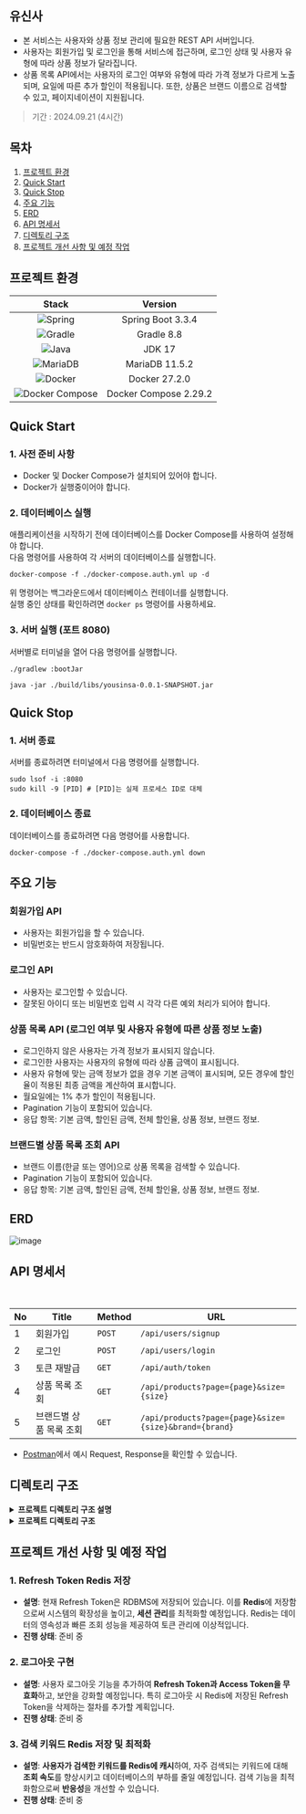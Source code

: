 ## 유신사

- 본 서비스는 사용자와 상품 정보 관리에 필요한 REST API 서버입니다.
- 사용자는 회원가입 및 로그인을 통해 서비스에 접근하며, 로그인 상태 및 사용자 유형에 따라 상품 정보가 달라집니다.
- 상품 목록 API에서는 사용자의 로그인 여부와 유형에 따라 가격 정보가 다르게 노출되며, 요일에 따른 추가 할인이 적용됩니다. 또한, 상품은 브랜드 이름으로 검색할 수 있고, 페이지네이션이 지원됩니다.

> 기간 : 2024.09.21 (4시간)

## 목차

1. [프로젝트 환경](#프로젝트-환경)
2. [Quick Start](#quick-start)
3. [Quick Stop](#quick-stop)
4. [주요 기능](#주요-기능)
5. [ERD](#erd)
6. [API 명세서](#api-명세서)
7. [디렉토리 구조](#디렉토리-구조)
8. [프로젝트 개선 사항 및 예정 작업](#프로젝트-개선-사항-및-예정-작업)

## 프로젝트 환경

| Stack                                                                                                        | Version           |
|:------------------------------------------------------------------------------------------------------------:|:-----------------:|
| ![Spring](https://img.shields.io/badge/spring-%236DB33F.svg?style=for-the-badge&logo=spring&logoColor=white) | Spring Boot 3.3.4 |
| ![Gradle](https://img.shields.io/badge/Gradle-02303A.svg?style=for-the-badge&logo=Gradle&logoColor=white)    | Gradle 8.8       |
| ![Java](https://img.shields.io/badge/java-%23ED8B00.svg?style=for-the-badge&logo=openjdk&logoColor=white)    | JDK 17           |
| ![MariaDB](https://img.shields.io/badge/mariadb-%2300A3E0.svg?style=for-the-badge&logo=mariadb&logoColor=white) | MariaDB 11.5.2 |
| ![Docker](https://img.shields.io/badge/docker-%23296AAB.svg?style=for-the-badge&logo=docker&logoColor=white)    | Docker 27.2.0   |
| ![Docker Compose](https://img.shields.io/badge/docker%20compose-%2318A9D0.svg?style=for-the-badge&logo=docker&logoColor=white) | Docker Compose 2.29.2 |

## Quick Start

### 1. 사전 준비 사항

- Docker 및 Docker Compose가 설치되어 있어야 합니다.
- Docker가 실행중이어야 합니다.

### 2. 데이터베이스 실행

애플리케이션을 시작하기 전에 데이터베이스를 Docker Compose를 사용하여 설정해야 합니다. <br/>
다음 명령어를 사용하여 각 서버의 데이터베이스를 실행합니다.

```shell
docker-compose -f ./docker-compose.auth.yml up -d
```

위 명령어는 백그라운드에서 데이터베이스 컨테이너를 실행합니다. <br/>
실행 중인 상태를 확인하려면 `docker ps` 명령어를 사용하세요.

### 3. 서버 실행 (포트 8080)

서버별로 터미널을 열어 다음 명령어를 실행합니다. 

```shell
./gradlew :bootJar
```

```shell
java -jar ./build/libs/yousinsa-0.0.1-SNAPSHOT.jar
```


## Quick Stop

### 1. 서버 종료

서버를 종료하려면 터미널에서 다음 명령어를 실행합니다.

```shell
sudo lsof -i :8080
sudo kill -9 [PID] # [PID]는 실제 프로세스 ID로 대체
```


### 2. 데이터베이스 종료

데이터베이스를 종료하려면 다음 명령어를 사용합니다.

```shell
docker-compose -f ./docker-compose.auth.yml down
```

## 주요 기능

### 회원가입 API
- 사용자는 회원가입을 할 수 있습니다.
- 비밀번호는 반드시 암호화하여 저장됩니다.

### 로그인 API
- 사용자는 로그인할 수 있습니다.
- 잘못된 아이디 또는 비밀번호 입력 시 각각 다른 예외 처리가 되어야 합니다.

### 상품 목록 API (로그인 여부 및 사용자 유형에 따른 상품 정보 노출)
- 로그인하지 않은 사용자는 가격 정보가 표시되지 않습니다.
- 로그인한 사용자는 사용자의 유형에 따라 상품 금액이 표시됩니다.
- 사용자 유형에 맞는 금액 정보가 없을 경우 기본 금액이 표시되며, 모든 경우에 할인율이 적용된 최종 금액을 계산하여 표시합니다.
- 월요일에는 1% 추가 할인이 적용됩니다.
- Pagination 기능이 포함되어 있습니다.
- 응답 항목: 기본 금액, 할인된 금액, 전체 할인율, 상품 정보, 브랜드 정보.

### 브랜드별 상품 목록 조회 API
- 브랜드 이름(한글 또는 영어)으로 상품 목록을 검색할 수 있습니다.
- Pagination 기능이 포함되어 있습니다.
- 응답 항목: 기본 금액, 할인된 금액, 전체 할인율, 상품 정보, 브랜드 정보.

## ERD

![image](https://github.com/user-attachments/assets/cba300c6-72e8-4f18-b8a7-de5ccc80a345)

## API 명세서

<br/>

| No | Title      | Method   | URL                     | 
|----|------------|----------|-------------------------|
| 1  | 회원가입    | `POST`   | `/api/users/signup`             | 
| 2  | 로그인 | `POST`  | `/api/users/login`      |   
| 3  | 토큰 재발급    | `GET` | `/api/auth/token`      |    
| 4  | 상품 목록 조회 | `GET`    | `/api/products?page={page}&size={size}`             |    
| 5  | 브랜드별 상품 목록 조회    | `GET`    | `/api/products?page={page}&size={size}&brand={brand}` |    

- [Postman](https://documenter.getpostman.com/view/9878847/2sAXqta1J2)에서 예시 Request, Response을 확인할 수 있습니다.

## 디렉토리 구조 

<details>
<summary><strong>프로젝트 디렉토리 구조 설명</strong></summary>
<div markdown="1">

디렉터리 구조는 크게 domain과 global로 구분합니다.  

- **domain**: 서비스의 핵심 비즈니스 로직 코드가 도메인별로 구현되어 있습니다.  
- **global**: 핵심 비즈니스 로직에 종속적이지 않고 전역에서 사용할 수 있는 리스폰스 형식, 예외 처리 등을 관리합니다.  

### domain  

도메인은 비즈니스 로직에 맞춰 세분화되어 있으며, 각각의 도메인은 공통적으로 controller, dto, entity, repository, service 계층을 가집니다.  
도메인의 종류는 아래와 같습니다.  
- **auth**: 인증 및 인가와 관련된 로직을 담당합니다. JWT 기반의 인증 필터, 토큰 제공자, 유저 정보 관리 서비스 등을 구현합니다.  
- **brand**: 브랜드 관련 데이터 관리 로직을 담당합니다. 브랜드 정보를 관리하고, 브랜드 엔티티 및 관련 리포지토리를 통해 데이터베이스와 상호작용합니다.  
- **product**: 상품과 관련된 로직을 담당합니다. 상품 정보, 상세 정보 등을 제공하며, 컨트롤러 및 서비스 계층에서 비즈니스 로직을 처리합니다.  
- **user**: 사용자 정보와 관련된 로직을 담당합니다. 사용자 등록, 로그인, 등급 관리 등의 비즈니스 로직을 구현합니다.  

각 도메인은 아래와 같은 하위 패키지 구조로 이루어져 있습니다.  
- **controller**: 사용자 요청이 진입하는 지점이며, 요청을 적절한 서비스로 전달하여 처리하는 역할을 합니다.  
- **dto**: 데이터를 전송할 때 사용하는 객체를 관리합니다. 사용자 요청(request) 및 응답(response) 데이터를 처리합니다.  
- **entity**: 데이터베이스 테이블과 매핑되는 객체를 관리합니다.  
- **repository**: 데이터베이스와의 상호작용을 관리하며, JPA를 이용해 CRUD를 처리합니다.  
- **service**: 비즈니스 로직을 담당하며, 필요한 데이터를 가공하고 처리합니다.  

### global  

**global** 디렉토리는 전역적으로 사용되는 유틸리티 클래스, 예외 처리 클래스 등을 포함합니다.  
- **api**: API 응답 형식 및 공통 유틸리티 메서드를 관리합니다.  
- **entity**: 공통적으로 사용되는 엔티티를 정의합니다.  
- **exception**: 전역 예외 처리 로직을 포함하며, 사용자 정의 예외 클래스와 에러 코드를 관리합니다.  

</div>
</details>

<details>
<summary><strong>프로젝트 디렉토리 구조</strong></summary>
<div markdown="1">

```
.
├── HELP.md
├── build.gradle
├── docker-compose.yml
├── gradle
│   └── wrapper
│       ├── gradle-wrapper.jar
│       └── gradle-wrapper.properties
├── gradlew
├── gradlew.bat
├── settings.gradle
└── src
    ├── main
    │   ├── java
    │   │   └── com
    │   │       └── yhkim
    │   │           └── yousinsa
    │   │               ├── YousinsaApplication.java
    │   │               ├── domain
    │   │               │   ├── auth
    │   │               │   │   ├── JwtAuthenticationEntryPoint.java
    │   │               │   │   ├── JwtAuthenticationFilter.java
    │   │               │   │   ├── JwtTokenProvider.java
    │   │               │   │   ├── TokenType.java
    │   │               │   │   ├── UserDetailsImpl.java
    │   │               │   │   ├── config
    │   │               │   │   │   └── WebSecurityConfig.java
    │   │               │   │   ├── controller
    │   │               │   │   │   └── AuthController.java
    │   │               │   │   ├── dto
    │   │               │   │   │   ├── JwtTokenInfo.java
    │   │               │   │   │   └── ReissueTokenResponse.java
    │   │               │   │   ├── entity
    │   │               │   │   │   └── RefreshToken.java
    │   │               │   │   ├── repository
    │   │               │   │   │   └── RefreshTokenRepository.java
    │   │               │   │   └── service
    │   │               │   │       ├── AuthService.java
    │   │               │   │       ├── AuthServiceImpl.java
    │   │               │   │       └── UserDetailsServiceImpl.java
    │   │               │   ├── brand
    │   │               │   │   ├── dto
    │   │               │   │   │   └── BrandInfo.java
    │   │               │   │   ├── entity
    │   │               │   │   │   └── Brand.java
    │   │               │   │   └── repository
    │   │               │   │       └── BrandRepository.java
    │   │               │   ├── product
    │   │               │   │   ├── controller
    │   │               │   │   │   └── ProductController.java
    │   │               │   │   ├── dto
    │   │               │   │   │   ├── GetProductDetailResponse.java
    │   │               │   │   │   ├── GetProductResponse.java
    │   │               │   │   │   └── ProductInfo.java
    │   │               │   │   ├── entity
    │   │               │   │   │   └── Product.java
    │   │               │   │   ├── repository
    │   │               │   │   │   └── ProductRepository.java
    │   │               │   │   └── service
    │   │               │   │       ├── ProductService.java
    │   │               │   │       └── ProductServiceImpl.java
    │   │               │   └── user
    │   │               │       ├── controller
    │   │               │       │   └── UserController.java
    │   │               │       ├── dto
    │   │               │       │   ├── Links.java
    │   │               │       │   ├── LoginUserRequest.java
    │   │               │       │   ├── LoginUserResponse.java
    │   │               │       │   ├── SignupUserRequest.java
    │   │               │       │   └── SignupUserResponse.java
    │   │               │       ├── entity
    │   │               │       │   ├── Grade.java
    │   │               │       │   └── User.java
    │   │               │       ├── repository
    │   │               │       │   └── UserRepository.java
    │   │               │       └── service
    │   │               │           ├── UserService.java
    │   │               │           └── UserServiceImpl.java
    │   │               └── global
    │   │                   ├── api
    │   │                   │   └── ApiUtils.java
    │   │                   ├── entity
    │   │                   │   ├── BaseEntity.java
    │   │                   │   └── config
    │   │                   │       └── JpaConfig.java
    │   │                   └── exception
    │   │                       ├── CustomException.java
    │   │                       ├── ErrorCode.java
    │   │                       └── GlobalExceptionHandler.java
    │   └── resources
    │       ├── application.yml
    │       ├── data.sql
    │       ├── static
    │       └── templates
    └── test
        └── java
            └── com
                └── yhkim
                    └── yousinsa
                        └── YousinsaApplicationTests.java
```
</details>

## 프로젝트 개선 사항 및 예정 작업

### 1. Refresh Token Redis 저장
- **설명**: 현재 Refresh Token은 RDBMS에 저장되어 있습니다. 이를 **Redis**에 저장함으로써 시스템의 확장성을 높이고, **세션 관리**를 최적화할 예정입니다. Redis는 데이터의 영속성과 빠른 조회 성능을 제공하여 토큰 관리에 이상적입니다.
- **진행 상태**: 준비 중

### 2. 로그아웃 구현
- **설명**: 사용자 로그아웃 기능을 추가하여 **Refresh Token과 Access Token을 무효화**하고, 보안을 강화할 예정입니다. 특히 로그아웃 시 Redis에 저장된 Refresh Token을 삭제하는 절차를 추가할 계획입니다.
- **진행 상태**: 준비 중

### 3. 검색 키워드 Redis 저장 및 최적화
- **설명**: **사용자가 검색한 키워드를 Redis에 캐시**하여, 자주 검색되는 키워드에 대해 **조회 속도**를 향상시키고 데이터베이스의 부하를 줄일 예정입니다. 검색 기능을 최적화함으로써 **반응성**을 개선할 수 있습니다.
- **진행 상태**: 준비 중


